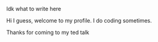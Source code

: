 Idk what to write here

Hi I guess, welcome to my profile. I do coding sometimes.

Thanks for coming to my ted talk

